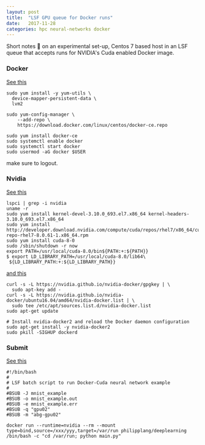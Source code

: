```yaml
---
layout: post
title:  "LSF GPU queue for Docker runs"
date:   2017-11-28
categories: hpc neural-networks docker
---
```


Short notes :construction: on an experimental set-up, Centos 7 based host in an LSF queue that accepts runs for NVIDIA's Cuda enabled Docker image.

### Docker 
[See this](https://docs.docker.com/engine/installation/linux/docker-ce/centos/#set-up-the-repository)
```
sudo yum install -y yum-utils \
  device-mapper-persistent-data \
  lvm2

sudo yum-config-manager \
    --add-repo \
    https://download.docker.com/linux/centos/docker-ce.repo

sudo yum install docker-ce
sudo systemctl enable docker
sudo systemctl start docker
sudo usermod -aG docker $USER
```
make sure to logout.

### Nvidia
[See this](http://docs.nvidia.com/cuda/cuda-quick-start-guide/index.html)
```
lspci | grep -i nvidia
uname -r
sudo yum install kernel-devel-3.10.0_693.el7.x86_64 kernel-headers-3.10.0_693.el7.x86_64
sudo yum install http://developer.download.nvidia.com/compute/cuda/repos/rhel7/x86_64/cuda-repo-rhel7-8.0.61-1.x86_64.rpm
sudo yum install cuda-8-0
sudo /sbin/shutdown -r now
export PATH=/usr/local/cuda-8.0/bin${PATH:+:${PATH}}
$ export LD_LIBRARY_PATH=/usr/local/cuda-8.0/lib64\
 ${LD_LIBRARY_PATH:+:${LD_LIBRARY_PATH}}
```
[and this](https://github.com/NVIDIA/nvidia-docker)
```
curl -s -L https://nvidia.github.io/nvidia-docker/gpgkey | \
  sudo apt-key add -
curl -s -L https://nvidia.github.io/nvidia-docker/ubuntu16.04/amd64/nvidia-docker.list | \
  sudo tee /etc/apt/sources.list.d/nvidia-docker.list
sudo apt-get update

# Install nvidia-docker2 and reload the Docker daemon configuration
sudo apt-get install -y nvidia-docker2
sudo pkill -SIGHUP dockerd
```

### Submit
[See this](https://hub.docker.com/r/philipplang/deeplearning/)
```
#!/bin/bash
#
# LSF batch script to run Docker-Cuda neural network example
#
#BSUB -J mnist_example
#BSUB -o mnist_example.out
#BSUB -e mnist_example.err
#BSUB -q "gpu02"
#BSUB -m "abg-gpu02"

docker run --runtime=nvidia --rm --mount type=bind,source=/xxx/yyy,target=/var/run philipplang/deeplearning /bin/bash -c "cd /var/run; python main.py"
```
